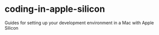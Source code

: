# coding-in-apple-silicon
Guides for setting up your development environment in a Mac with Apple Silicon

